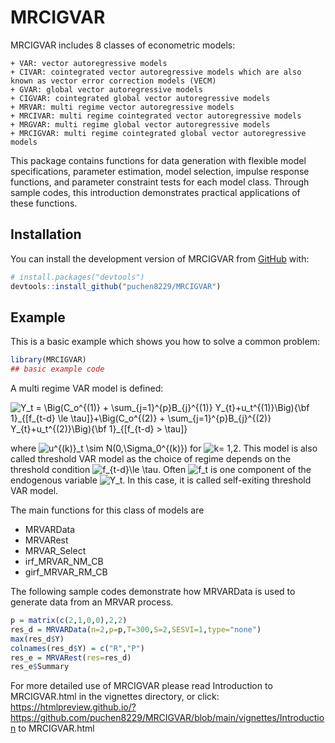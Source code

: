 
<!-- README.md is generated from README.Rmd. Please edit that file -->

# MRCIGVAR

<!-- badges: start -->
<!-- badges: end -->

MRCIGVAR includes 8 classes of econometric models:

    + VAR: vector autoregressive models
    + CIVAR: cointegrated vector autoregressive models which are also known as vector error correction models (VECM)
    + GVAR: global vector autoregressive models
    + CIGVAR: cointegrated global vector autoregressive models
    + MRVAR: multi regime vector autoregressive models
    + MRCIVAR: multi regime cointegrated vector autoregressive models
    + MRGVAR: multi regime global vector autoregressive models
    + MRCIGVAR: multi regime cointegrated global vector autoregressive models

This package contains functions for data generation with flexible model
specifications, parameter estimation, model selection, impulse response
functions, and parameter constraint tests for each model class. Through
sample codes, this introduction demonstrates practical applications of
these functions.

## Installation

You can install the development version of MRCIGVAR from
[GitHub](https://github.com/) with:

``` r
# install.packages("devtools")
devtools::install_github("puchen8229/MRCIGVAR")
```

## Example

This is a basic example which shows you how to solve a common problem:

``` r
library(MRCIGVAR)
## basic example code
```

A multi regime VAR model is defined:

![Y_t = \Big(C_o^{(1)} + \sum\_{j=1}^{p}B\_{j}^{(1)} Y\_{t}+u_t^{(1)}\Big){\bf 1}\_{\[f\_{t-d} \le \tau\]}+\Big(C_o^{(2)} + \sum\_{j=1}^{p}B\_{j}^{(2)} Y\_{t}+u_t^{(2)}\Big){\bf 1}\_{\[f\_{t-d} \> \tau\]}](https://latex.codecogs.com/png.image?%5Cdpi%7B110%7D&space;%5Cbg_white&space;Y_t%20%3D%20%5CBig%28C_o%5E%7B%281%29%7D%20%2B%20%5Csum_%7Bj%3D1%7D%5E%7Bp%7DB_%7Bj%7D%5E%7B%281%29%7D%20Y_%7Bt%7D%2Bu_t%5E%7B%281%29%7D%5CBig%29%7B%5Cbf%201%7D_%7B%5Bf_%7Bt-d%7D%20%5Cle%20%5Ctau%5D%7D%2B%5CBig%28C_o%5E%7B%282%29%7D%20%2B%20%5Csum_%7Bj%3D1%7D%5E%7Bp%7DB_%7Bj%7D%5E%7B%282%29%7D%20Y_%7Bt%7D%2Bu_t%5E%7B%282%29%7D%5CBig%29%7B%5Cbf%201%7D_%7B%5Bf_%7Bt-d%7D%20%3E%20%5Ctau%5D%7D "Y_t = \Big(C_o^{(1)} + \sum_{j=1}^{p}B_{j}^{(1)} Y_{t}+u_t^{(1)}\Big){\bf 1}_{[f_{t-d} \le \tau]}+\Big(C_o^{(2)} + \sum_{j=1}^{p}B_{j}^{(2)} Y_{t}+u_t^{(2)}\Big){\bf 1}_{[f_{t-d} > \tau]}")

where
![u^{(k)}\_t \sim N(0,\Sigma_0^{(k)})](https://latex.codecogs.com/png.image?%5Cdpi%7B110%7D&space;%5Cbg_white&space;u%5E%7B%28k%29%7D_t%20%5Csim%20N%280%2C%5CSigma_0%5E%7B%28k%29%7D%29 "u^{(k)}_t \sim N(0,\Sigma_0^{(k)})")
for
![k= 1,2](https://latex.codecogs.com/png.image?%5Cdpi%7B110%7D&space;%5Cbg_white&space;k%3D%201%2C2 "k= 1,2").
This model is also called threshold VAR model as the choice of regime
depends on the threshold condition
![f\_{t-d}\le \tau](https://latex.codecogs.com/png.image?%5Cdpi%7B110%7D&space;%5Cbg_white&space;f_%7Bt-d%7D%5Cle%20%5Ctau "f_{t-d}\le \tau").
Often
![f_t](https://latex.codecogs.com/png.image?%5Cdpi%7B110%7D&space;%5Cbg_white&space;f_t "f_t")
is one component of the endogenous variable
![Y_t](https://latex.codecogs.com/png.image?%5Cdpi%7B110%7D&space;%5Cbg_white&space;Y_t "Y_t").
In this case, it is called self-exiting threshold VAR model.

The main functions for this class of models are

- MRVARData
- MRVARest
- MRVAR_Select
- irf_MRVAR_NM_CB
- girf_MRVAR_RM_CB

The following sample codes demonstrate how MRVARData is used to generate
data from an MRVAR process.

``` r
p = matrix(c(2,1,0,0),2,2)
res_d = MRVARData(n=2,p=p,T=300,S=2,SESVI=1,type="none")
max(res_d$Y)
colnames(res_d$Y) = c("R","P")
res_e = MRVARest(res=res_d)
res_e$Summary
```

For more detailed use of MRCIGVAR please read Introduction to
MRCIGVAR.html in the vignettes directory, or click: https://htmlpreview.github.io/?https://github.com/puchen8229/MRCIGVAR/blob/main/vignettes/Introduction to MRCIGVAR.html

